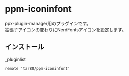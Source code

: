 # ppm-iconinfont

ppx-plugin-manager用のプラグインです。  
拡張子アイコンの変わりにNerdFontsアイコンを設定します。

## インストール

\_pluginlist

```text
remote 'tar80/ppm-iconinfont'
```

